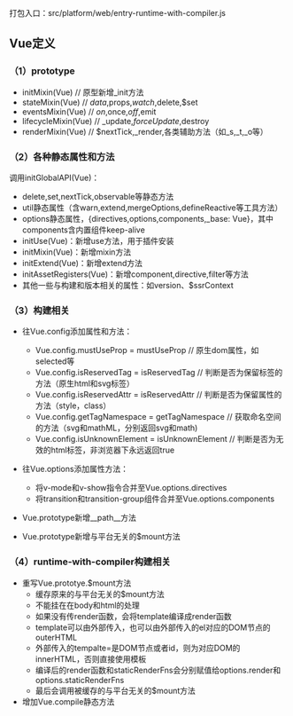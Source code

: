 
打包入口：src/platform/web/entry-runtime-with-compiler.js
## Vue定义
### （1）prototype

+ initMixin(Vue) // 原型新增_init方法
+ stateMixin(Vue) // $data,$props,$watch,$delete,$set
+ eventsMixin(Vue) // $on,$once,$off,$emit
+ lifecycleMixin(Vue) // _update,$forceUpdate,$destroy
+ renderMixin(Vue) // $nextTick,_render,各类辅助方法（如_s,_t,_o等）

### （2）各种静态属性和方法

调用initGlobalAPI(Vue)：

+ delete,set,nextTick,observable等静态方法
+ util静态属性（含warn,extend,mergeOptions,defineReactive等工具方法）
+ options静态属性，{directives,options,components,_base: Vue}，其中components含内置组件keep-alive
+ initUse(Vue)：新增use方法，用于插件安装
+ initMixin(Vue)：新增mixin方法
+ initExtend(Vue)：新增extend方法
+ initAssetRegisters(Vue)：新增component,directive,filter等方法
+ 其他一些与构建和版本相关的属性：如version、$ssrContext

### （3）构建相关

+ 往Vue.config添加属性和方法：
  - Vue.config.mustUseProp = mustUseProp // 原生dom属性，如selected等
  - Vue.config.isReservedTag = isReservedTag // 判断是否为保留标签的方法（原生html和svg标签）
  - Vue.config.isReservedAttr = isReservedAttr // 判断是否为保留属性的方法（style，class）
  - Vue.config.getTagNamespace = getTagNamespace // 获取命名空间的方法（svg和mathML，分别返回svg和math)
  - Vue.config.isUnknownElement = isUnknownElement // 判断是否为无效的html标签，非浏览器下永远返回true

+ 往Vue.options添加属性方法：

  - 将v-mode和v-show指令合并至Vue.options.directives
  - 将transition和transition-group组件合并至Vue.options.components

+ Vue.prototype新增__path__方法
+ Vue.prototype新增与平台无关的$mount方法

### （4）runtime-with-compiler构建相关

+ 重写Vue.prototye.$mount方法
  - 缓存原来的与平台无关的$mount方法
  - 不能挂在在body和html的处理
  - 如果没有传render函数，会将template编译成render函数
  - template可以由外部传入，也可以由外部传入的el对应的DOM节点的outerHTML
  - 外部传入的tempalte=是DOM节点或者id，则为对应DOM的innerHTML，否则直接使用模板
  - 编译后的render函数和staticRenderFns会分别赋值给options.render和options.staticRenderFns
  - 最后会调用被缓存的与平台无关的$mount方法
+ 增加Vue.compile静态方法
